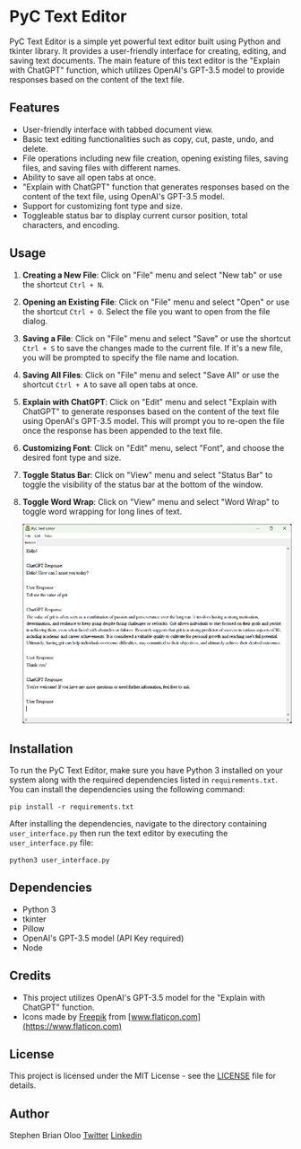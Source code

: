 # PyC Text Editor

PyC Text Editor is a simple yet powerful text editor built using Python and tkinter library. It provides a user-friendly interface for creating, editing, and saving text documents. The main feature of this text editor is the "Explain with ChatGPT" function, which utilizes OpenAI's GPT-3.5 model to provide responses based on the content of the text file.

## Features

- User-friendly interface with tabbed document view.
- Basic text editing functionalities such as copy, cut, paste, undo, and delete.
- File operations including new file creation, opening existing files, saving files, and saving files with different names.
- Ability to save all open tabs at once.
- "Explain with ChatGPT" function that generates responses based on the content of the text file, using OpenAI's GPT-3.5 model.
- Support for customizing font type and size.
- Toggleable status bar to display current cursor position, total characters, and encoding.

## Usage

1. **Creating a New File**: Click on "File" menu and select "New tab" or use the shortcut `Ctrl + N`.

2. **Opening an Existing File**: Click on "File" menu and select "Open" or use the shortcut `Ctrl + O`. Select the file you want to open from the file dialog.

3. **Saving a File**: Click on "File" menu and select "Save" or use the shortcut `Ctrl + S` to save the changes made to the current file. If it's a new file, you will be prompted to specify the file name and location.

4. **Saving All Files**: Click on "File" menu and select "Save All" or use the shortcut `Ctrl + A` to save all open tabs at once.

5. **Explain with ChatGPT**: Click on "Edit" menu and select "Explain with ChatGPT" to generate responses based on the content of the text file using OpenAI's GPT-3.5 model. This will prompt you to re-open the file once the response has been appended to the text file.

6. **Customizing Font**: Click on "Edit" menu, select "Font", and choose the desired font type and size.

7. **Toggle Status Bar**: Click on "View" menu and select "Status Bar" to toggle the visibility of the status bar at the bottom of the window.

8. **Toggle Word Wrap**: Click on "View" menu and select "Word Wrap" to toggle word wrapping for long lines of text.

   ![PyC Text Editor](https://github.com/stepholo/PyC-Text-Editor/blob/main/usage.png)


## Installation

To run the PyC Text Editor, make sure you have Python 3 installed on your system along with the required dependencies listed in `requirements.txt`. You can install the dependencies using the following command:

```
pip install -r requirements.txt
```

After installing the dependencies, navigate to the directory containing `user_interface.py` then run the text editor by executing the `user_interface.py` file:

```
python3 user_interface.py
```

## Dependencies

- Python 3
- tkinter
- Pillow
- OpenAI's GPT-3.5 model (API Key required)
- Node

## Credits

- This project utilizes OpenAI's GPT-3.5 model for the "Explain with ChatGPT" function.
- Icons made by [Freepik](https://www.freepik.com) from [www.flaticon.com](https://www.flaticon.com)

## License

This project is licensed under the MIT License - see the [LICENSE](LICENSE) file for details.

## Author

Stephen Brian Oloo [Twitter](https://twitter.com/Stevenob12) [Linkedin](www.linkedin.com/in/stepholo0)
